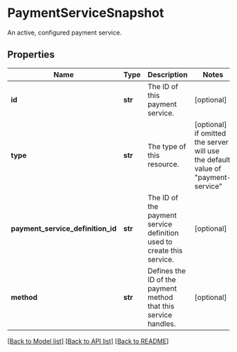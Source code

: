 # PaymentServiceSnapshot

An active, configured payment service.

## Properties
Name | Type | Description | Notes
------------ | ------------- | ------------- | -------------
**id** | **str** | The ID of this payment service. | [optional] 
**type** | **str** | The type of this resource. | [optional]  if omitted the server will use the default value of "payment-service"
**payment_service_definition_id** | **str** | The ID of the payment service definition used to create this service.  | [optional] 
**method** | **str** | Defines the ID of the payment method that this service handles. | [optional] 

[[Back to Model list]](../README.md#documentation-for-models) [[Back to API list]](../README.md#documentation-for-api-endpoints) [[Back to README]](../README.md)



